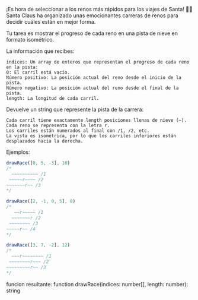 ¡Es hora de seleccionar a los renos más rápidos para los viajes de Santa! 🦌🎄
Santa Claus ha organizado unas emocionantes carreras de renos para decidir cuáles están en mejor forma.

Tu tarea es mostrar el progreso de cada reno en una pista de nieve en formato isométrico.

La información que recibes:

    indices: Un array de enteros que representan el progreso de cada reno en la pista:
    0: El carril está vacío.
    Número positivo: La posición actual del reno desde el inicio de la pista.
    Número negativo: La posición actual del reno desde el final de la pista.
    length: La longitud de cada carril.

Devuelve un string que represente la pista de la carrera:

    Cada carril tiene exactamente length posiciones llenas de nieve (~).
    Cada reno se representa con la letra r.
    Los carriles están numerados al final con /1, /2, etc.
    La vista es isométrica, por lo que los carriles inferiores están desplazados hacia la derecha.

Ejemplos:

```ts
drawRace([0, 5, -3], 10)
/*
  ~~~~~~~~~~ /1
 ~~~~~r~~~~ /2
~~~~~~~r~~ /3
*/

drawRace([2, -1, 0, 5], 8)
/*
   ~~r~~~~~ /1
  ~~~~~~~r /2
 ~~~~~~~~ /3
~~~~~r~~ /4
*/

drawRace([3, 7, -2], 12)
/*
  ~~~r~~~~~~~~ /1
 ~~~~~~~~r~~~ /2
~~~~~~~~~r~~ /3
*/
```
funcion resultante: function drawRace(indices: number[], length: number): string
